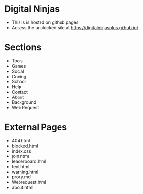 # Digital Ninjas

- This is is hosted on github pages
- Acsess the unblocked site at https://digitalninjasplus.github.io/

# Sections
- Tools
- Games
- Social
- Coding
- School
- Help
- Contact
- About
- Background
- Web Request
# External Pages
- 404.html
- blocked.html
- index.css
- join.html
- leaderboard.html
- text.html
- warning.html
- proxy.md
- Webrequest.html
- about.html
